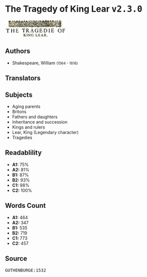# The Tragedy of King Lear <kbd>v2.3.0</kbd>

![](./cover.medium.jpg "")

## Authors


 - Shakespeare, William <small>(1564 - 1616)</small>

## Translators



## Subjects


 - Aging parents
 - Britons
 - Fathers and daughters
 - Inheritance and succession
 - Kings and rulers
 - Lear, King (Legendary character)
 - Tragedies

## Readablility


 - **A1:** 75%
 - **A2:** 81%
 - **B1:** 87%
 - **B2:** 93%
 - **C1:** 98%
 - **C2:** 100%

## Words Count


 - **A1:** 464
 - **A2:** 347
 - **B1:** 535
 - **B2:** 719
 - **C1:** 773
 - **C2:** 457

## Source


<kbd>GUTHENBURGE:1532</kbd>
